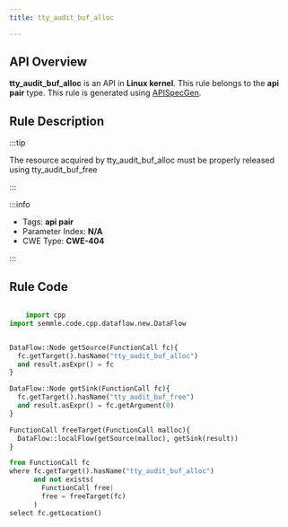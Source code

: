 ```yaml
---
title: tty_audit_buf_alloc

---
```



## API Overview
**tty_audit_buf_alloc** is an API in **Linux kernel**. This rule belongs to the **api pair** type. This rule is generated using [APISpecGen](../../tools/APISpecGen).
## Rule Description

:::tip

The resource acquired by tty_audit_buf_alloc must be properly released using tty_audit_buf_free

:::

:::info

- Tags: **api pair**
- Parameter Index: **N/A**
- CWE Type: **CWE-404**

:::

## Rule Code
```python

    import cpp
import semmle.code.cpp.dataflow.new.DataFlow


DataFlow::Node getSource(FunctionCall fc){
  fc.getTarget().hasName("tty_audit_buf_alloc")
  and result.asExpr() = fc
}

DataFlow::Node getSink(FunctionCall fc){
  fc.getTarget().hasName("tty_audit_buf_free")
  and result.asExpr() = fc.getArgument(0)
}

FunctionCall freeTarget(FunctionCall malloc){
  DataFlow::localFlow(getSource(malloc), getSink(result))
}

from FunctionCall fc
where fc.getTarget().hasName("tty_audit_buf_alloc")
      and not exists(
        FunctionCall free| 
        free = freeTarget(fc)
      )
select fc.getLocation()

    
```